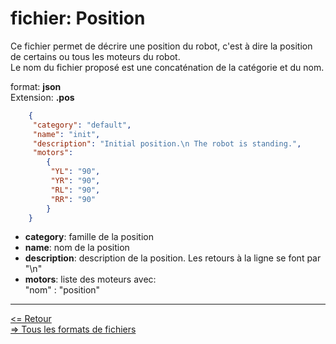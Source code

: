 # fichier: Position

Ce fichier permet de décrire une position du robot, c'est à dire la position de certains ou tous les moteurs du robot.  
Le nom du fichier proposé est une concaténation de la catégorie et du nom.  

format: **json**  
Extension: **.pos**  

```JSON
    {
     "category": "default",
     "name": "init",
     "description": "Initial position.\n The robot is standing.",
     "motors":
        {
         "YL": "90",
         "YR": "90",
         "RL": "90",
         "RR": "90"
        }
    }
```

* **category**: famille de la position
* **name**: nom de la position
* **description**: description de la position. Les retours à la ligne se font par "\n"
* **motors**: liste des moteurs avec:  
"nom" : "position"

---

[<= Retour](../../README_fr.md)  
[=> Tous les formats de fichiers](../file_format_fr.md)  
